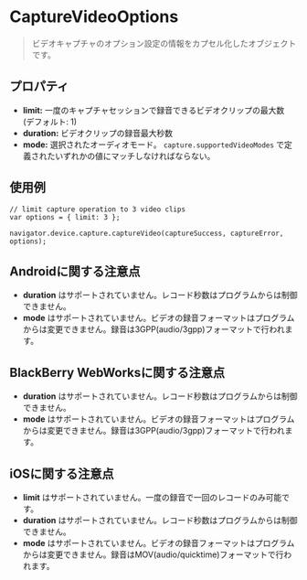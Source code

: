 CaptureVideoOptions
===================

> ビデオキャプチャのオプション設定の情報をカプセル化したオブジェクトです。

プロパティ
----------

- __limit:__ 一度のキャプチャセッションで録音できるビデオクリップの最大数 (デフォルト: 1)
- __duration:__ ビデオクリップの録音最大秒数
- __mode:__ 選択されたオーディオモード。 `capture.supportedVideoModes` で定義されたいずれかの値にマッチしなければならない。

使用例
-------------

    // limit capture operation to 3 video clips
    var options = { limit: 3 };

    navigator.device.capture.captureVideo(captureSuccess, captureError, options);

Androidに関する注意点
--------------

- __duration__ はサポートされていません。レコード秒数はプログラムからは制御できません。
- __mode__ はサポートされていません。ビデオの録音フォーマットはプログラムからは変更できません。録音は3GPP(audio/3gpp)フォーマットで行われます。


BlackBerry WebWorksに関する注意点
--------------------------

- __duration__ はサポートされていません。レコード秒数はプログラムからは制御できません。
- __mode__ はサポートされていません。ビデオの録音フォーマットはプログラムからは変更できません。録音は3GPP(audio/3gpp)フォーマットで行われます。

iOSに関する注意点
--------------------

- __limit__ はサポートされていません。一度の録音で一回のレコードのみ可能です。
- __duration__ はサポートされていません。レコード秒数はプログラムからは制御できません。
- __mode__ はサポートされていません。ビデオの録音フォーマットはプログラムからは変更できません。録音はMOV(audio/quicktime)フォーマットで行われます。

